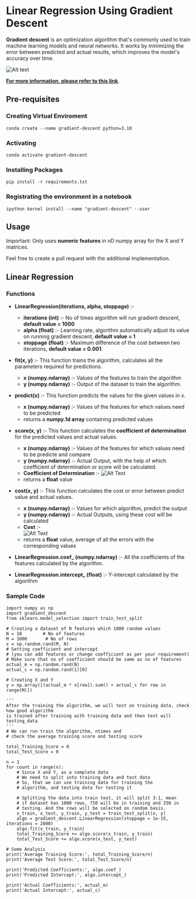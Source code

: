# Linear Regression Using Gradient Descent
**Gradient descent** is an optimization algorithm that's commonly used to train machine learning models and neural networks. It works by minimizing the error between predicted and actual results, which improves the model's accuracy over time.

![Alt text](https://miro.medium.com/v2/resize:fit:720/format:webp/1*yUYZ1j2toATCYnKasSncmg.png)

[**For more information, please refer to this link**](https://medium.com/@kavita_gupta/gradient-descent-simplified-for-machine-learning-mastery-407201dae91c).

## Pre-requisites
### Creating Virtual Enviroment
```
conda create --name gradient-descent python=3.10
```
### Activating
```
conda activate gradient-descent
```
### Installing Packages
```
pip install -r requirements.txt
```
### Registrating the environment in a notebook
```
ipython kernel install --name "gradient-descent" --user
```

## Usage
Important: Only uses **numeric features** in nD numpy array for the X and Y matrices.

Feel free to create a pull request with the additional implementation.

## Linear Regression

### Functions
- **LinearRegression(iterations, alpha, stoppage)** :- 
    - **iterations (int)** :- No of times algorithm will run gradient descent, **default value = 1000**
    - **alpha (float)** :- Learning rate, algorithm automatically adjust its value on running gradient descent, **default value = 1**
    - **stoppage (float)** :- Maximum difference of the cost between two iterations, **default value = 0.001**.

- **fit(x, y)** :- This function trains the algorithm, calculates all the parameters required for predictions.
    - **x (numpy.ndarray)** :- Values of the features to train the algorithm
    - **y (numpy.ndarray)** :- Output of the dataset to train the algorithm.

- **predict(x)** :- This function predicts the values for the given values in x.
    - **x (numpy.ndarray)** :- Values of the features for which values need to be predicted
    - returns a **numpy.1d array** containing predicted values

- **score(x, y)** :- This function calculates the **coefficient of determination** for the predicted values and actual values.
    - **x (numpy.ndarray)** :- Values of the features for which values need to be predicte and compare
    - **y (numpy.ndarray)** :- Actual Output, with the help of which coefficient of determination or score will be calculated.
    - **Coefficient of Determination** :- 
    ![Alt Text](https://encrypted-tbn0.gstatic.com/images?q=tbn:ANd9GcQO5f-66JNgxG7pitR1HcnBZW5Hdrx6o7jrEYM2uzysCupWp4SNGXhEUCCbSDVR1BkKwAo&usqp=CAU)
    - returns a **float** value

- **cost(x, y)** :- This function calculates the cost or error between predict value and actual values.
    - **x (numpy.ndarray)** :- Values for which algorithm, predict the output
    - **y (numpy.ndarray)** :- Actual Outputs, using these cost will be calculated
    - **Cost** :-    
    ![Alt Text](https://editor.analyticsvidhya.com/uploads/272996.PNG)
    - returns a **float** value, average of all the errors with the corresponding values
- **LinearRegression.coef_ (numpy.ndarray)** :- All the coefficients of the features calculated by the algorithm.
- **LinearRegression.intercept_ (float)** :- Y-intercept calculated by the algorithm

### Sample Code
```
import numpy as np
import gradient_descent
from sklearn.model_selection import train_test_split

# Creating a dataset of N features which 1000 random values
N = 10        # No of features
M = 1000       # No of rows
x = np.random.rand(M, N)
# Setting coefficient and intercept 
# (you can add features or change coefficient as per your requirement)
# Make sure that no of coefficient should be same as no of features
actual_m = np.random.rand(N)
actual_c = np.random.rand(1)[0]

# Creating X and Y
y = np.array([(actual_m * x[row]).sum() + actual_c for row in range(M)])

'''
After the training the algorithm, we will test on training data, check how good algorithm
is trained after training with training data and then test will testing_data
'''
# We can run train the algorithm, ntimes and
# check the average training score and testing score

total_Training_Score = 0
total_Test_Score = 0

n = 1
for count in range(n):
    # Since X and Y, as a complete data
    # We need to split into training data and test data
    # So, that we can use training data for training the
    # algorithm, and testing data for testing it

    # Splitting the data into train test, it will split 3:1, mean
    # if dataset has 1000 rows, 750 will be in training and 250 in
    # testing. And the rows will be selected on random basis.
    x_train, x_test, y_train, y_test = train_test_split(x, y)
    algo = gradient_descent.LinearRegression(stoppage = 1e-15, iterations = 2000)
    algo.fit(x_train, y_train)
    total_Training_Score += algo.score(x_train, y_train)
    total_Test_Score += algo.score(x_test, y_test)

# Some Analysis
print('Average Training Score:', total_Training_Score/n)
print('Average Test Score:', total_Test_Score/n)

print('Predicted Coefficients:', algo.coef_)
print('Predicted Intercept:', algo.intercept_)

print('Actual Coefficients:', actual_m)
print('Actual Intercept:', actual_c)
```